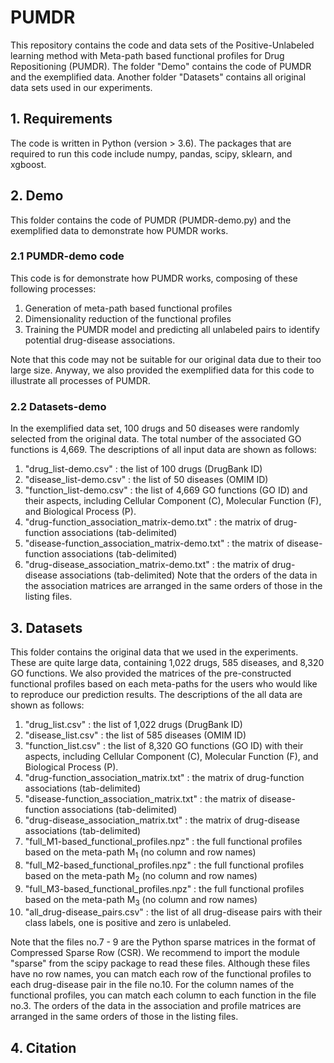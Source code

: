 # PUMDR

This repository contains the code and data sets of the Positive-Unlabeled learning method with Meta-path based functional profiles for Drug Repositioning (PUMDR). The folder "Demo" contains the code of PUMDR and the exemplified data. Another folder "Datasets" contains all original data sets used in our experiments.

## 1. Requirements
The code is written in Python (version > 3.6). The packages that are required to run this code include numpy, pandas, scipy, sklearn, and xgboost.

## 2. Demo
This folder contains the code of PUMDR (PUMDR-demo.py) and the exemplified data to demonstrate how PUMDR works.
### 2.1 PUMDR-demo code
This code is for demonstrate how PUMDR works, composing of these following processes:
1) Generation of meta-path based functional profiles 
2) Dimensionality reduction of the functional profiles
3) Training the PUMDR model and predicting all unlabeled pairs to identify potential drug-disease associations. 

Note that this code may not be suitable for our original data due to their too large size. Anyway, we also provided the exemplified data for this code to illustrate all processes of PUMDR.

### 2.2 Datasets-demo
In the exemplified data set, 100 drugs and 50 diseases were randomly selected from the original data. The total number of the associated GO functions is 4,669. The descriptions of all input data are shown as follows:
1) "drug_list-demo.csv" : the list of 100 drugs (DrugBank ID)
2) "disease_list-demo.csv" : the list of 50 diseases (OMIM ID)
3) "function_list-demo.csv" : the list of 4,669 GO functions (GO ID) and their aspects, including Cellular Component (C), Molecular Function (F), and Biological Process (P).
4) "drug-function_association_matrix-demo.txt" : the matrix of drug-function associations (tab-delimited)
5) "disease-function_association_matrix-demo.txt" : the matrix of disease-function associations (tab-delimited)
6) "drug-disease_association_matrix-demo.txt" : the matrix of drug-disease associations (tab-delimited)
Note that the orders of the data in the association matrices are arranged in the same orders of those in the listing files.

## 3. Datasets
This folder contains the original data that we used in the experiments. These are quite large data, containing 1,022 drugs, 585 diseases, and 8,320 GO functions. We also provided the matrices of the pre-constructed functional profiles based on each meta-paths for the users who would like to reproduce our prediction results. The descriptions of the all data are shown as follows:
1) "drug_list.csv" : the list of 1,022 drugs (DrugBank ID)
2) "disease_list.csv" : the list of 585 diseases (OMIM ID)
3) "function_list.csv" : the list of 8,320 GO functions (GO ID) with their aspects, including Cellular Component (C), Molecular Function (F), and Biological Process (P).
4) "drug-function_association_matrix.txt" : the matrix of drug-function associations (tab-delimited)
5) "disease-function_association_matrix.txt" : the matrix of disease-function associations (tab-delimited)
6) "drug-disease_association_matrix.txt" : the matrix of drug-disease associations (tab-delimited)
7) "full_M1-based_functional_profiles.npz" : the full functional profiles based on the meta-path M<sub>1</sub> (no column and row names)
8) "full_M2-based_functional_profiles.npz" : the full functional profiles based on the meta-path M<sub>2</sub> (no column and row names)
9) "full_M3-based_functional_profiles.npz" : the full functional profiles based on the meta-path M<sub>3</sub> (no column and row names)
10) "all_drug-disease_pairs.csv" : the list of all drug-disease pairs with their class labels, one is positive and zero is unlabeled.

Note that the files no.7 - 9 are the Python sparse matrices in the format of Compressed Sparse Row (CSR). We recommend to import the module "sparse" from the scipy package to read these files. Although these files have no row names, you can match each row of the functional profiles to each drug-disease pair in the file no.10. For the column names of the functional profiles, you can match each column to each function in the file no.3. The orders of the data in the association and profile matrices are arranged in the same orders of those in the listing files.

## 4. Citation
